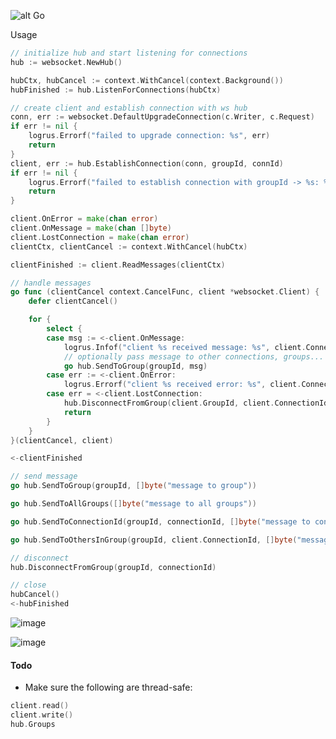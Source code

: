 ![alt Go](https://img.shields.io/github/go-mod/go-version/gobackpack/websocket)

Usage

```go
// initialize hub and start listening for connections
hub := websocket.NewHub()

hubCtx, hubCancel := context.WithCancel(context.Background())
hubFinished := hub.ListenForConnections(hubCtx)

// create client and establish connection with ws hub
conn, err := websocket.DefaultUpgradeConnection(c.Writer, c.Request)
if err != nil {
    logrus.Errorf("failed to upgrade connection: %s", err)
    return
}
client, err := hub.EstablishConnection(conn, groupId, connId)
if err != nil {
    logrus.Errorf("failed to establish connection with groupId -> %s: %s", groupId, err)
    return
}

client.OnError = make(chan error)
client.OnMessage = make(chan []byte)
client.LostConnection = make(chan error)
clientCtx, clientCancel := context.WithCancel(hubCtx)

clientFinished := client.ReadMessages(clientCtx)

// handle messages
go func (clientCancel context.CancelFunc, client *websocket.Client) {
    defer clientCancel()

    for {
        select {
        case msg := <-client.OnMessage:
            logrus.Infof("client %s received message: %s", client.ConnectionId, msg)
            // optionally pass message to other connections, groups...
            go hub.SendToGroup(groupId, msg)
        case err := <-client.OnError:
            logrus.Errorf("client %s received error: %s", client.ConnectionId, err)
        case err = <-client.LostConnection:
            hub.DisconnectFromGroup(client.GroupId, client.ConnectionId)
            return
        }
    }
}(clientCancel, client)

<-clientFinished

// send message
go hub.SendToGroup(groupId, []byte("message to group"))

go hub.SendToAllGroups([]byte("message to all groups"))

go hub.SendToConnectionId(groupId, connectionId, []byte("message to connection"))

go hub.SendToOthersInGroup(groupId, client.ConnectionId, []byte("message to all connections from my group except myself"))

// disconnect
hub.DisconnectFromGroup(groupId, connectionId)

// close
hubCancel()
<-hubFinished
```

![image](https://user-images.githubusercontent.com/8428635/119730949-a181f880-be76-11eb-9dcd-f4952342f3b8.png)

![image](https://user-images.githubusercontent.com/8428635/119730888-8adba180-be76-11eb-8f29-019cd7d42792.png)

#### Todo

* Make sure the following are thread-safe:

```go
client.read()
client.write()
hub.Groups
```

